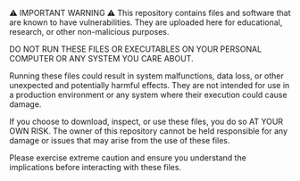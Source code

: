 ⚠️ IMPORTANT WARNING ⚠️
This repository contains files and software that are known to have vulnerabilities. They are uploaded here for educational, research, or other non-malicious purposes.

DO NOT RUN THESE FILES OR EXECUTABLES ON YOUR PERSONAL COMPUTER OR ANY SYSTEM YOU CARE ABOUT.

Running these files could result in system malfunctions, data loss, or other unexpected and potentially harmful effects. They are not intended for use in a production environment or any system where their execution could cause damage.

If you choose to download, inspect, or use these files, you do so AT YOUR OWN RISK. The owner of this repository cannot be held responsible for any damage or issues that may arise from the use of these files.

Please exercise extreme caution and ensure you understand the implications before interacting with these files.
